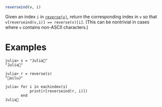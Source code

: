 ```julia
reverseind(v, i)
```

Given an index `i` in [`reverse(v)`](@ref), return the corresponding index in `v` so that `v[reverseind(v,i)] == reverse(v)[i]`. (This can be nontrivial in cases where `v` contains non-ASCII characters.)

# Examples

```jldoctest
julia> s = "Julia🚀"
"Julia🚀"

julia> r = reverse(s)
"🚀ailuJ"

julia> for i in eachindex(s)
           print(r[reverseind(r, i)])
       end
Julia🚀
```
